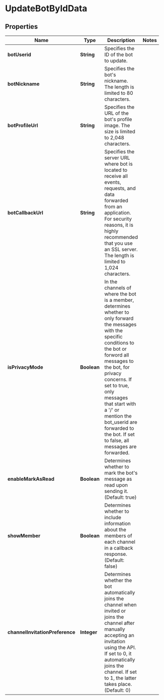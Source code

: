 

# UpdateBotByIdData


## Properties

| Name | Type | Description | Notes |
|------------ | ------------- | ------------- | -------------|
|**botUserid** | **String** | Specifies the ID of the bot to update. |  |
|**botNickname** | **String** | Specifies the bot&#39;s nickname. The length is limited to 80 characters. |  |
|**botProfileUrl** | **String** | Specifies the URL of the bot&#39;s profile image. The size is limited to 2,048 characters. |  |
|**botCallbackUrl** | **String** | Specifies the server URL where bot is located to receive all events, requests, and data forwarded from an application. For security reasons, it is highly recommended that you use an SSL server. The length is limited to 1,024 characters. |  |
|**isPrivacyMode** | **Boolean** | In the channels of where the bot is a member, determines whether to only forward the messages with the specific conditions to the bot or forword all messages to the bot, for privacy concerns. If set to true, only messages that start with a &#39;/&#39; or mention the bot_userid are forwarded to the bot. If set to false, all messages are forwarded. |  |
|**enableMarkAsRead** | **Boolean** | Determines whether to mark the bot&#39;s message as read upon sending it. (Default: true) |  |
|**showMember** | **Boolean** | Determines whether to include information about the members of each channel in a callback response. (Default: false) |  |
|**channelInvitationPreference** | **Integer** | Determines whether the bot automatically joins the channel when invited or joins the channel after manually accepting an invitation using the API. If set to 0, it automatically joins the channel. If set to 1, the latter takes place. (Default: 0) |  |



